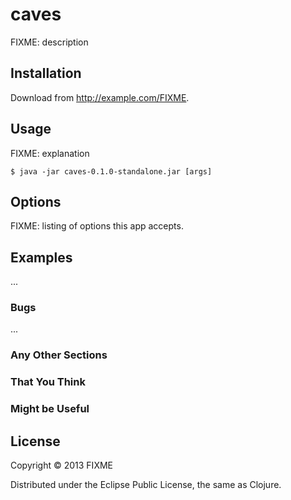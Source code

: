 # caves

FIXME: description

## Installation

Download from http://example.com/FIXME.

## Usage

FIXME: explanation

    $ java -jar caves-0.1.0-standalone.jar [args]

## Options

FIXME: listing of options this app accepts.

## Examples

...

### Bugs

...

### Any Other Sections
### That You Think
### Might be Useful

## License

Copyright © 2013 FIXME

Distributed under the Eclipse Public License, the same as Clojure.
